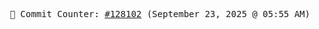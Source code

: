 <p align="center">
    <samp>
        📮 Commit Counter: <a href="https://github.com/Javascript-void0/Javascript-void0/commits/main">#128102</a> (September 23, 2025 @ 05:55 AM)
    </samp>
</p>